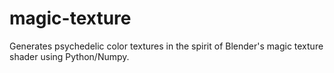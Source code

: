 # magic-texture
Generates psychedelic color textures in the spirit of Blender's magic texture shader using Python/Numpy.


